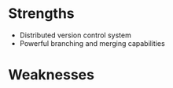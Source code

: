 # Strengths
- Distributed version control system
- Powerful branching and merging capabilities
# Weaknesses
